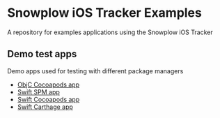 # Snowplow iOS Tracker Examples

A repository for examples applications using the Snowplow iOS Tracker

## Demo test apps

Demo apps used for testing with different package managers

- [ObjC Cocoapods app](demo/SnowplowDemo)
- [Swift SPM app](demo)
- [Swift Cocoapods app](demo/SnowplowSwiftCocoapodsDemo)
- [Swift Carthage app](demo/SnowplowSwiftCarthageDemo)
